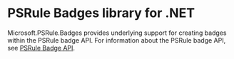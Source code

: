 # PSRule Badges library for .NET

Microsoft.PSRule.Badges provides underlying support for creating badges within the PSRule badge API.
For information about the PSRule badge API, see [PSRule Badge API][1].

  [1]: https://microsoft.github.io/PSRule/v2/concepts/PSRule/en-US/about_PSRule_Badges/
